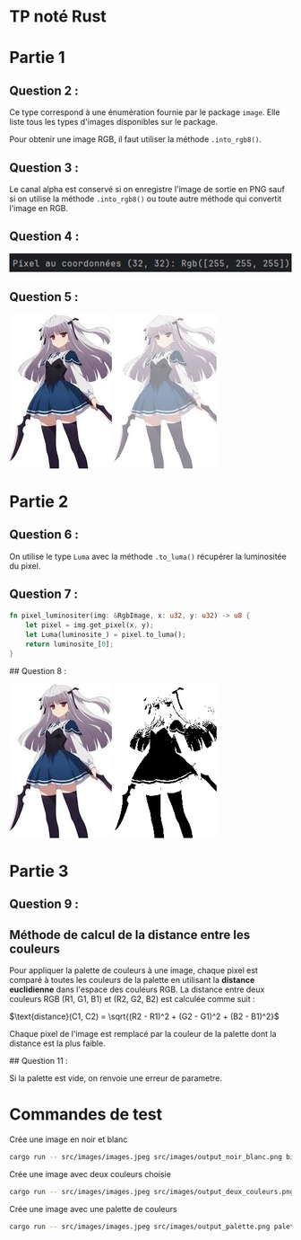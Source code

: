 # TP noté Rust

# Partie 1

## Question 2 :

Ce type correspond à une énumération fournie par le package `image`. 
Elle liste tous les types d'images disponibles sur le package.

Pour obtenir une image RGB, il faut utiliser la méthode `.into_rgb8()`.

## Question 3 :

Le canal alpha est conservé si on enregistre l'image de sortie en PNG sauf si on utilise la méthode `.into_rgb8()` ou toute autre méthode qui convertit l'image en RGB.

## Question 4 :

![img.png](rendu/img.png)

## Question 5 :

![images.jpeg](src/images/images.jpeg)
![output_quadrillage.png](src/images/output_quadrillage.png)


# Partie 2

## Question 6 :

On utilise le type `Luma` avec la méthode `.to_luma()` récupérer la luminositée du pixel.

## Question 7 :

```rust
fn pixel_luminositer(img: &RgbImage, x: u32, y: u32) -> u8 {
    let pixel = img.get_pixel(x, y);
    let Luma(luminosite_) = pixel.to_luma();
    return luminosite_[0];
}
```
## Question 8 :

![images.jpeg](src/images/images.jpeg)
![output_deux_couleurs.png](src/images/output_deux_couleurs.png)

# Partie 3

## Question 9 :

## Méthode de calcul de la distance entre les couleurs

Pour appliquer la palette de couleurs à une image, chaque pixel est comparé à toutes les couleurs de la palette en utilisant la **distance euclidienne** dans l'espace des couleurs RGB. La distance entre deux couleurs RGB (R1, G1, B1) et (R2, G2, B2) est calculée comme suit :

$\text{distance}(C1, C2) = \sqrt{(R2 - R1)^2 + (G2 - G1)^2 + (B2 - B1)^2}$

Chaque pixel de l'image est remplacé par la couleur de la palette dont la distance est la plus faible.

## Question 11 :

Si la palette est vide, on renvoie une erreur de parametre.







# Commandes de test

Crée une image en noir et blanc
```bash
cargo run -- src/images/images.jpeg src/images/output_noir_blanc.png bicolor
```

Crée une image avec deux couleurs choisie
```bash
cargo run -- src/images/images.jpeg src/images/output_deux_couleurs.png bicolor --couleurs Noir --couleurs Rouge
```

Crée une image avec une palette de couleurs
```bash
cargo run -- src/images/images.jpeg src/images/output_palette.png palette --n-couleurs 6 --couleurs Noir --couleurs Rouge --couleurs Vert --couleurs Blanc --couleurs Bleu --couleurs Magenta
```